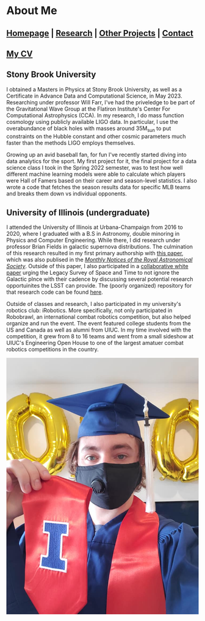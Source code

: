 # About Me

## [Homepage](https://ctmurphey.github.io) | [Research](http://ctmurphey.github.io/research) | [Other Projects](http://ctmurphey.github.io/projects) | [Contact](http://ctmurphey.github.io/contact)

## [My CV](https://ctmurphey.github.io/photos/CV-ChaunceyMurphey.pdf)

## Stony Brook University
I obtained a Masters in Physics at Stony Brook University, as well as a Certificate in Advance Data and Computational Science, in May 2023. Researching under professor Will Farr, I've had the priveledge to be part of the Gravitational Wave Group at the Flatiron Institute's Center For Computational Astrophysics (CCA). In my research, I do mass function cosmology using publicly available LIGO data. In particular, I use the overabundance of black holes with masses around 35M<sub>sun</sub> to put constraints on the Hubble constant and other cosmic parameters much faster than the methods LIGO employs themselves.

Growing up an avid baseball fan, for fun I've recently started diving into data analytics for the sport. My first project for it, the final project for a data science class I took in the Spring 2022 semester, was to test how well different machine learning models were able to calculate which players were Hall of Famers based on their career and season-level statistics. I also wrote a code that fetches the season results data for specific MLB teams and breaks them down vs individual opponents.

## University of Illinois (undergraduate)
I attended the University of Illinois at Urbana-Champaign from 2016 to 2020, where I graduated with a B.S in Astronomy, double minoring in Physics and Computer Engineering. While there, I did research under professor Brian Fields in galactic supernova distributions. The culmination of this research resulted in my first primary authorship with [this paper](https://arxiv.org/abs/2012.06552), which was also publised in the [*Monthly Notices of the Royal Astronomical Society*](https://academic.oup.com/mnras/article-abstract/507/1/927/6330468?redirectedFrom=fulltext). Outside of this paper, I also participated in a [collaborative white paper](https://arxiv.org/abs/1811.12433v1) urging the Legacy Survey of Space and Time to not ignore the Galactic plnce with their cadence by discussing several potential research opportuinites the LSST can provide. The (poorly organized) repository for that research code can be found [here](https://github.com/ctmurphey/Undergrad-Research).

Outside of classes and research, I also participated in my university's robotics club: iRobotics. More specifically, not only participated in Robobrawl, an international combat robotics competition, but also helped organize and run the event. The event featured college students from the US and Canada as well as alumni from UIUC. In my time involved with the competition, it grew from 8 to 16 teams and went from a small sideshow at UIUC's Engineering Open House to one of the largest amatuer combat robotics competitions in the country.

![img](photos/grad-mask-selfie.jpg)

